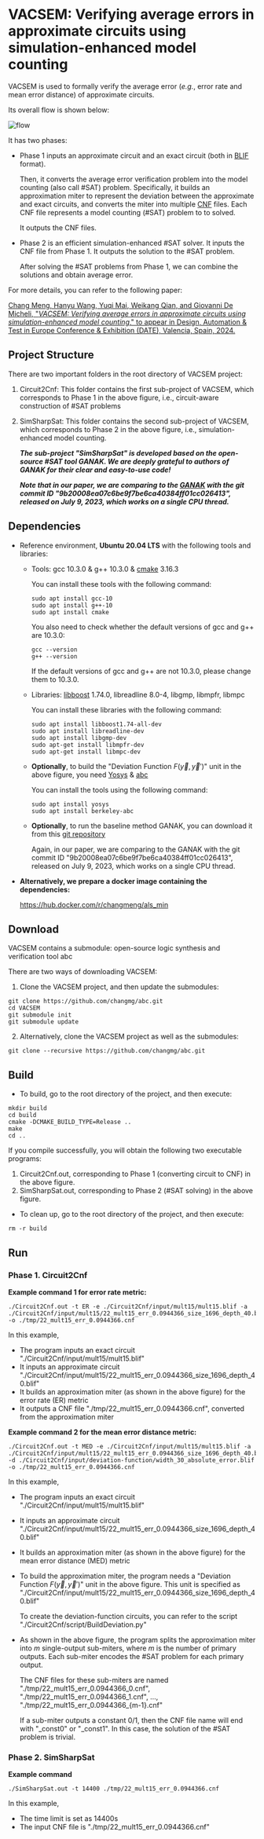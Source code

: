 # VACSEM: Verifying average errors in approximate circuits using simulation-enhanced model counting

VACSEM is used to formally verify the average error (*e.g.*, error rate and mean error distance) of approximate circuits.

Its overall flow is shown below:

<img src="fig/flow.jpg" alt="flow" style="zoom: 100%;" />

It has two phases:

- Phase 1 inputs an approximate circuit and an exact circuit (both in [BLIF](https://course.ece.cmu.edu/~ee760/760docs/blif.pdf) format). 

  Then, it converts the average error verification problem into the model counting (also call #SAT) problem. Specifically, it builds an approximation miter to represent the deviation between the approximate and exact circuits, and converts the miter into multiple [CNF](https://people.sc.fsu.edu/~jburkardt/data/cnf/cnf.html) files. Each CNF file represents a model counting (#SAT) problem to to solved.

  It outputs the CNF files.

- Phase 2 is an efficient simulation-enhanced #SAT solver. It inputs the CNF file from Phase 1. It outputs the solution to the #SAT problem.

  After solving the #SAT problems from Phase 1, we can combine the solutions and obtain average error.

For more details, you can refer to the following paper:

[Chang Meng, Hanyu Wang, Yuqi Mai, Weikang Qian, and Giovanni De Micheli, "*VACSEM: Verifying average errors in approximate circuits using simulation-enhanced model counting*," to appear in Design, Automation & Test in Europe Conference & Exhibition (DATE), Valencia, Spain, 2024.](https://github.com/changmg/changmg.github.io/blob/master/preprint/Meng_Wang_Mai_Qian_DeMicheli_VACSEM-Verifying_Average_Errors_in_Approximate_Circuits_Using_Simulation-Enhanced_Model_Counting.pdf)

## Project Structure

There are two important folders in the root directory of VACSEM project:

1. Circuit2Cnf: This folder contains the first sub-project of VACSEM, which corresponds to Phase 1 in the above figure, i.e., circuit-aware construction of #SAT problems

2. SimSharpSat: This folder contains the second sub-project of VACSEM, which corresponds to Phase 2 in the above figure, i.e., simulation-enhanced model counting.

   ***The sub-project "SimSharpSat" is developed based on the open-source #SAT tool GANAK. We are deeply grateful to authors of GANAK for their clear and easy-to-use code!***
   
   ***Note that in our paper, we are comparing to the [GANAK](https://github.com/meelgroup/ganak/tree/9b20008ea07c6be9f7be6ca40384ff01cc026413) with the git commit ID "9b20008ea07c6be9f7be6ca40384ff01cc026413", released on July 9, 2023, which works on a single CPU thread.***

## Dependencies 

- Reference environment, **Ubuntu 20.04 LTS** with the following tools and libraries:

  - Tools: gcc 10.3.0 & g++ 10.3.0 & [cmake](https://cmake.org/) 3.16.3

    You can install these tools with the following command:

    ```shell
    sudo apt install gcc-10
    sudo apt install g++-10
    sudo apt install cmake
    ```

    You also need to check whether the default versions of gcc and g++ are 10.3.0:

    ```shell
    gcc --version
    g++ --version
    ```

    If the default versions of gcc and g++ are not 10.3.0, please change them to 10.3.0.

  - Libraries: [libboost](https://www.boost.org/) 1.74.0, libreadline 8.0-4, libgmp, libmpfr, libmpc

    You can install these libraries with the following command:

    ```shell
    sudo apt install libboost1.74-all-dev
    sudo apt install libreadline-dev
    sudo apt install libgmp-dev
    sudo apt-get install libmpfr-dev
    sudo apt-get install libmpc-dev
    ```

  - **Optionally**, to build the "Deviation Function $F(\vec y,\vec y')$" unit in the above figure, you need [Yosys](https://yosyshq.net/yosys/) & [abc](https://people.eecs.berkeley.edu/~alanmi/abc/)

    You can install the tools using the following command:

    ```shell
    sudo apt install yosys
    sudo apt install berkeley-abc
    ```

  - **Optionally**, to run the baseline method GANAK, you can download it from this [git repository](https://github.com/meelgroup/ganak/tree/9b20008ea07c6be9f7be6ca40384ff01cc026413)

    Again, in our paper, we are comparing to the GANAK with the git commit ID "9b20008ea07c6be9f7be6ca40384ff01cc026413", released on July 9, 2023, which works on a single CPU thread.

- **Alternatively, we prepare a docker image containing the dependencies:**

  https://hub.docker.com/r/changmeng/als_min

## Download

VACSEM contains a submodule: open-source logic synthesis and verification tool abc

There are two ways of downloading VACSEM:

1. Clone the VACSEM project, and then update the submodules:

```shell
git clone https://github.com/changmg/abc.git
cd VACSEM
git submodule init
git submodule update
```

2. Alternatively, clone the VACSEM project as well as the submodules: 

```shell
git clone --recursive https://github.com/changmg/abc.git
```

## Build

- To build, go to the root directory of the project, and then execute:

```shell
mkdir build
cd build
cmake -DCMAKE_BUILD_TYPE=Release ..
make
cd ..
```

If you compile successfully, you will obtain the following two executable programs:

1. Circuit2Cnf.out, corresponding to Phase 1 (converting circuit to CNF) in the above figure.
2. SimSharpSat.out, corresponding to Phase 2 (#SAT solving) in the above figure.

- To clean up, go to the root directory of the project, and then execute:

```
rm -r build
```

## Run

### Phase 1. Circuit2Cnf

**Example command 1 for error rate metric:**

```shell
./Circuit2Cnf.out -t ER -e ./Circuit2Cnf/input/mult15/mult15.blif -a ./Circuit2Cnf/input/mult15/22_mult15_err_0.0944366_size_1696_depth_40.blif -o ./tmp/22_mult15_err_0.0944366.cnf
```

In this example, 

- The program inputs an exact circuit "./Circuit2Cnf/input/mult15/mult15.blif"
- It inputs an approximate circuit "./Circuit2Cnf/input/mult15/22_mult15_err_0.0944366_size_1696_depth_40.blif"
- It builds an approximation miter (as shown in the above figure) for the error rate (ER) metric
- It outputs a CNF file "./tmp/22_mult15_err_0.0944366.cnf", converted from the approximation miter

**Example command 2 for the mean error distance metric:**

```shell
./Circuit2Cnf.out -t MED -e ./Circuit2Cnf/input/mult15/mult15.blif -a ./Circuit2Cnf/input/mult15/22_mult15_err_0.0944366_size_1696_depth_40.blif -d ./Circuit2Cnf/input/deviation-function/width_30_absolute_error.blif -o ./tmp/22_mult15_err_0.0944366.cnf
```

In this example, 

- The program inputs an exact circuit "./Circuit2Cnf/input/mult15/mult15.blif"

- It inputs an approximate circuit "./Circuit2Cnf/input/mult15/22_mult15_err_0.0944366_size_1696_depth_40.blif"

- It builds an approximation miter (as shown in the above figure) for the mean error distance (MED) metric

- To build the approximation miter, the program needs a "Deviation Function $F(\vec y,\vec y')$" unit in the above figure. This unit is specified as "./Circuit2Cnf/input/mult15/22_mult15_err_0.0944366_size_1696_depth_40.blif"

  To create the deviation-function circuits, you can refer to the script "./Circuit2Cnf/script/BuildDeviation.py"

- As shown in the above figure, the program splits the approximation miter into $m$ single-output sub-miters, where $m$ is the number of primary outputs. Each sub-miter encodes the #SAT problem for each primary output.

  The CNF files for these sub-miters are named "./tmp/22_mult15_err_0.0944366_0.cnf", "./tmp/22_mult15_err_0.0944366_1.cnf", ..., "./tmp/22_mult15_err_0.0944366_{m-1}.cnf"

  If a sub-miter outputs a constant 0/1, then the CNF file name will end with "\_const0" or "\_const1". In this case, the solution of the #SAT problem is trivial.

### Phase 2. SimSharpSat

**Example command**

```shell
./SimSharpSat.out -t 14400 ./tmp/22_mult15_err_0.0944366.cnf
```

In this example,

- The time limit is set as 14400s
- The input CNF file is "./tmp/22_mult15_err_0.0944366.cnf"
